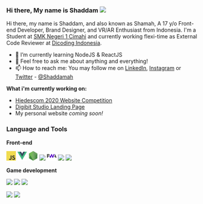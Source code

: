### Hi there, My name is Shaddam <img src="https://github.com/TheDudeThatCode/TheDudeThatCode/blob/master/Assets/Hi.gif" width="29px">
Hi there, my name is Shaddam, and also known as Shamah, A 17 y/o Front-end Developer, Brand Designer, and VR/AR Enthusiast from Indonesia. I'm a Student at [SMK Negeri 1 Cimahi](https://www.smkn1-cmi.sch.id/) and currently working flexi-time as External Code Reviewer at [Dicoding Indonesia](https://www.dicoding.com/).
- 📖 I’m currently learning NodeJS & ReactJS
- 💬 Feel free to ask me about anything and everything!
- 📫 How to reach me: You may follow me on [LinkedIn](https://www.linkedin.com/in/shaddamah/),  [Instagram](https://instagram.com/shaddamah) or [Twitter](https://twitter.com/shaddamah) - [@Shaddamah](https://twitter.com/shaddamah)

**What i'm currently working on:**
- [Hiedescom 2020 Website Competition](https://github.com/Shaddamah/progreshift)
- [Digibit Studio Landing Page](https://github.com/digibitstudio/digibit-studio)
- My personal website *coming soon!*

### Language and Tools

**Front-end**

<code><img height="25" src="https://raw.githubusercontent.com/github/explore/80688e429a7d4ef2fca1e82350fe8e3517d3494d/topics/javascript/javascript.png"></code>
<code><img height="25" src="https://raw.githubusercontent.com/github/explore/80688e429a7d4ef2fca1e82350fe8e3517d3494d/topics/vue/vue.png"></code>
<code><img height="25" src="https://raw.githubusercontent.com/github/explore/80688e429a7d4ef2fca1e82350fe8e3517d3494d/topics/nodejs/nodejs.png"></code>
<code><img height="25" src="https://cdn.svgporn.com/logos/webpack.svg"></code>
<code><img height="25" src="https://raw.githubusercontent.com/github/explore/80688e429a7d4ef2fca1e82350fe8e3517d3494d/topics/pwa/pwa.png"></code>
<code><img height="25" src="https://cdn.svgporn.com/logos/sass.svg"></code>
<code><img height="25" src="https://cdn.svgporn.com/logos/visual-studio-code.svg"></code>

**Game development**

<code><img height="25" src="https://cdn.svgporn.com/logos/c-sharp.svg"></code>
<code><img height="25" src="https://cdn.svgporn.com/logos/visual-studio.svg"></code>
<code><img height="25" src="https://cdn.svgporn.com/logos/unity.svg"></code>

<p>
<img src="https://github-readme-stats.vercel.app/api?username=Shaddamah&show_icons=true" height=180 />
<img src="https://github-readme-stats.vercel.app/api/top-langs/?username=Shaddamah&layout=compact" height=180 />
</p>
